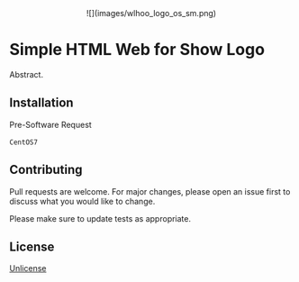 <center>![](images/wlhoo_logo_os_sm.png)</center>

# Simple HTML Web for Show Logo 

Abstract.

## Installation

Pre-Software Request

```
CentOS7
```

## Contributing
Pull requests are welcome. For major changes, please open an issue first to discuss what you would like to change.

Please make sure to update tests as appropriate.

## License
[Unlicense](https://unlicense.org)
